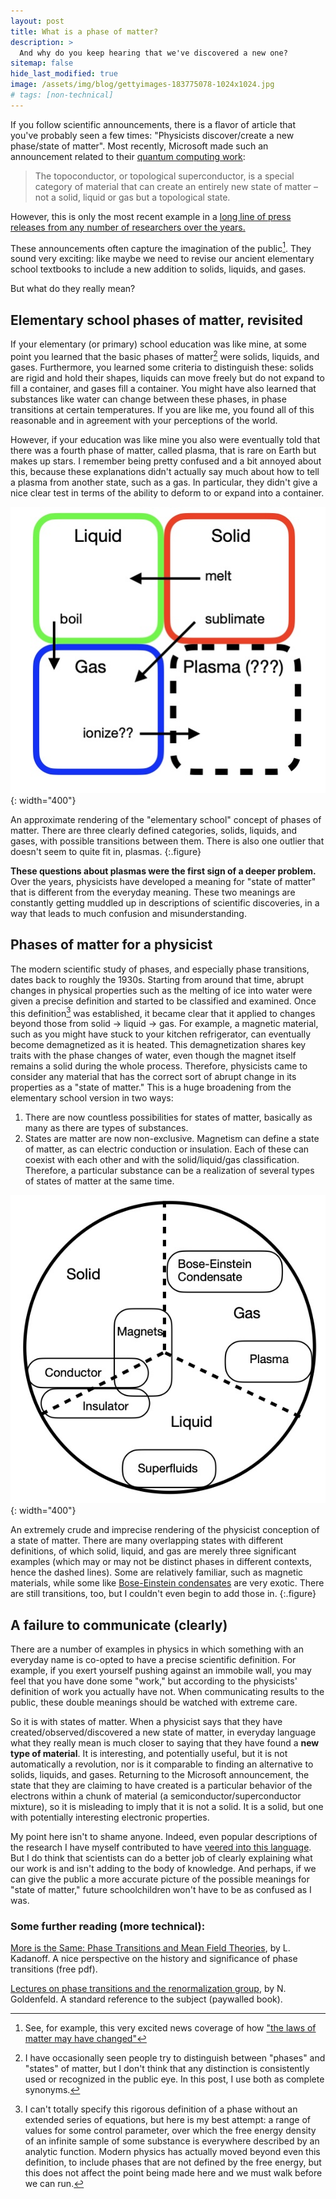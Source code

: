 ```yaml
---
layout: post
title: What is a phase of matter?
description: >
  And why do you keep hearing that we've discovered a new one?
sitemap: false
hide_last_modified: true
image: /assets/img/blog/gettyimages-183775078-1024x1024.jpg
# tags: [non-technical]
---
```


If you follow scientific announcements, there is a flavor of article that you've probably seen a few times: "Physicists discover/create a new phase/state of matter". Most recently, Microsoft made such an announcement related to their [quantum computing work](https://news.microsoft.com/source/features/ai/microsofts-majorana-1-chip-carves-new-path-for-quantum-computing/?ocid=FY25_soc_omc_br_x_QuantumMajorana):

> The topoconductor, or topological superconductor, is a special category of material that can create an entirely new state of matter – not a solid, liquid or gas but a topological state.

However, this is only the most recent example in a [long line of press releases from any number of researchers over the years.](https://www.sciencealert.com/search?q=state+of+matter)

These announcements often capture the imagination of the public[^1]. They sound very exciting: like maybe we need to revise our ancient elementary school textbooks to include a new addition to solids, liquids, and gases.

But what do they really mean?

## Elementary school phases of matter, revisited

If your elementary (or primary) school education was like mine, at some point you learned that the basic phases of matter[^2] were solids, liquids, and gases. Furthermore, you learned some criteria to distinguish these: solids are rigid and hold their shapes, liquids can move freely but do not expand to fill a container, and gases fill a container. You might have also learned that substances like water can change between these phases, in phase transitions at certain temperatures. If you are like me, you found all of this reasonable and in agreement with your perceptions of the world.

However, if your education was like mine you also were eventually told that there was a fourth phase of matter, called plasma, that is rare on Earth but makes up stars. I remember being pretty confused and a bit annoyed about this, because these explanations didn't actually say much about how to tell a plasma from another state, such as a gas. In particular, they didn't give a nice clear test in terms of the ability to deform to or expand into a container.

![Full-width image](/assets/img/blog/phases1.jpeg){: width="400"}

An approximate rendering of the "elementary school" concept of phases of matter. There are three clearly defined categories, solids, liquids, and gases, with possible transitions between them. There is also one outlier that doesn't seem to quite fit in, plasmas.
{:.figure}

**These questions about plasmas were the first sign of a deeper problem.** Over the years, physicists have developed a meaning for "state of matter" that is different from the everyday meaning. These two meanings are constantly getting muddled up in descriptions of scientific discoveries, in a way that leads to much confusion and misunderstanding.

## Phases of matter for a physicist

The modern scientific study of phases, and especially phase transitions, dates back to roughly the 1930s. Starting from around that time, abrupt changes in physical properties such as the melting of ice into water were given a precise definition and started to be classified and examined. Once this definition[^3] was established, it became clear that it applied to changes beyond those from solid -> liquid -> gas. For example, a magnetic material, such as you might have stuck to your kitchen refrigerator, can eventually become demagnetized as it is heated. This demagnetization shares key traits with the phase changes of water, even though the magnet itself remains a solid during the whole process. Therefore, physicists came to consider any material that has the correct sort of abrupt change in its properties as a "state of matter." This is a huge broadening from the elementary school version in two ways:

1. There are now countless possibilities for states of matter, basically as many as there are types of substances.
2. States are matter are now non-exclusive. Magnetism can define a state of matter, as can electric conduction or insulation. Each of these can coexist with each other and with the solid/liquid/gas classification. Therefore, a particular substance can be a realization of several types of states of matter at the same time.

![Full-width image](/assets/img/blog/phases2.jpeg){: width="400"}


An extremely crude and imprecise rendering of the physicist conception of a state of matter. There are many overlapping states with different definitions, of which solid, liquid, and gas are merely three significant examples (which may or may not be distinct phases in different contexts, hence the dashed lines). Some are relatively familiar, such as magnetic materials, while some like [Bose-Einstein condensates](https://en.wikipedia.org/wiki/Bose%E2%80%93Einstein_condensate) are very exotic. There are still transitions, too, but I couldn't even begin to add those in.
{:.figure}

## A failure to communicate (clearly)

There are a number of examples in physics in which something with an everyday name is co-opted to have a precise scientific definition. For example, if you exert yourself pushing against an immobile wall, you may feel that you have done some "work," but according to the physicists' definition of work you actually have not. When communicating results to the public, these double meanings should be watched with extreme care.

So it is with states of matter. When a physicist says that they have created/observed/discovered a new state of matter, in everyday language what they really mean is much closer to saying that they have found a **new type of material**. It is interesting, and potentially useful, but it is not automatically a revolution, nor is it comparable to finding an alternative to solids, liquids, and gases. Returning to the Microsoft announcement, the state that they are claiming to have created is a particular behavior of the electrons within a chunk of material (a semiconductor/superconductor mixture), so it is misleading to imply that it is not a solid. It is a solid, but one with potentially interesting electronic properties.

My point here isn't to shame anyone. Indeed, even popular descriptions of the research I have myself contributed to have [veered into this language](https://phys.org/news/2021-06-prethermal-discrete-crystal.html). But I do think that scientists can do a better job of clearly explaining what our work is and isn't adding to the body of knowledge. And perhaps, if we can give the public a more accurate picture of the possible meanings for "state of matter," future schoolchildren won't have to be as confused as I was.

[^1]: See, for example, this very excited news coverage of how ["the laws of matter may have changed"](https://www.youtube.com/watch?v=KN3PL7LsuRY)

[^2]: I have occasionally seen people try to distinguish between "phases" and "states" of matter, but I don't think that any distinction is consistently used or recognized in the public eye. In this post, I use both as complete synonyms.

[^3]: I can't totally specify this rigorous definition of a phase without an extended series of equations, but here is my best attempt: a range of values for some control parameter, over which the free energy density of an infinite sample of some substance is everywhere described by an analytic function. Modern physics has actually moved beyond even this definition, to include phases that are not defined by the free energy, but this does not affect the point being made here and we must walk before we can run.

### Some further reading (more technical):

[More is the Same: Phase Transitions and Mean Field Theories](https://arxiv.org/pdf/0906.0653), by L. Kadanoff. A nice perspective on the history and significance of phase transitions (free pdf).


[Lectures on phase transitions and the renormalization group](https://www.taylorfrancis.com/books/mono/10.1201/9780429493492/lectures-phase-transitions-renormalization-group-nigel-goldenfeld), by N. Goldenfeld. A standard reference to the subject (paywalled book).